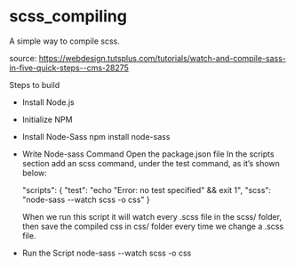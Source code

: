 # scss_compiling
A simple  way to compile scss.

source:
https://webdesign.tutsplus.com/tutorials/watch-and-compile-sass-in-five-quick-steps--cms-28275

Steps to build

- Install Node.js

- Initialize NPM

- Install Node-Sass
  npm install node-sass
  
- Write Node-sass Command
  Open the package.json file
  In the scripts section add an scss command, under the test command, as it’s shown below:
  
  "scripts": {
  "test": "echo \"Error: no test specified\" && exit 1",
  "scss": "node-sass --watch scss -o css"
  }

  When we run this script it will watch every .scss file in the scss/ folder, then save the compiled css in css/ folder every time we change a .scss file.

- Run the Script
  node-sass --watch scss -o css
